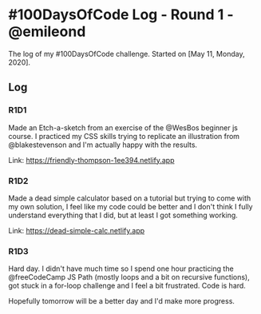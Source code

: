 # #100DaysOfCode Log - Round 1 - @emileond

The log of my #100DaysOfCode challenge. Started on [May 11, Monday, 2020].

## Log

### R1D1 
Made an Etch-a-sketch from an exercise of the @WesBos beginner js course.
I practiced my CSS skills trying to replicate an illustration from @blakestevenson
and I'm actually happy with the results.

Link: https://friendly-thompson-1ee394.netlify.app

### R1D2
Made a dead simple calculator based on a tutorial but trying to come with my own solution,
I feel like my code could be better and I don't think I fully understand everything that I did, but at least I got something working.

Link: https://dead-simple-calc.netlify.app

### R1D3
Hard day. I didn't have much time so I spend one hour practicing the @freeCodeCamp JS Path (mostly loops and a bit on recursive functions), got stuck in a for-loop challenge and I feel a bit frustrated. Code is hard.

Hopefully tomorrow will be a better day and I'd make more progress.
